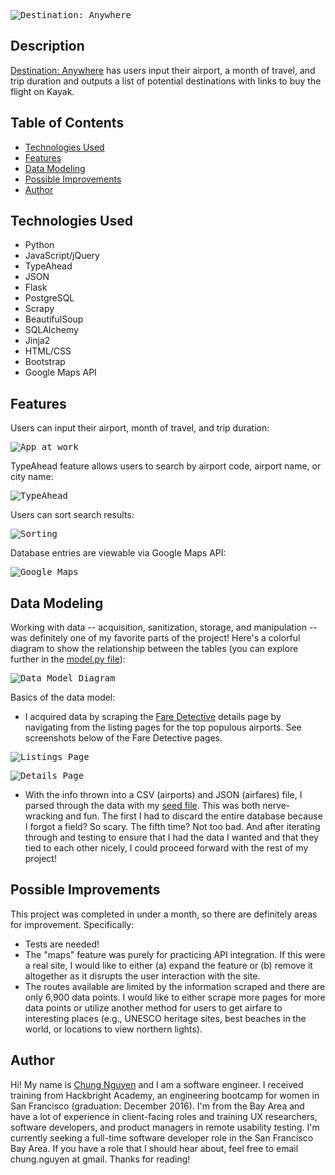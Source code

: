 <kbd>![Destination: Anywhere](/static/da_homepage.png)</kbd>

## Description
[Destination: Anywhere](https://destination-anywhere.herokuapp.com/) has users input their airport, a month of travel, and trip duration and outputs a list of potential destinations with links to buy the flight on Kayak.

## Table of Contents
* [Technologies Used](#technologiesused)
* [Features](#features)
* [Data Modeling](#data)
* [Possible Improvements](#improvements)
* [Author](#author)

## <a name="technologiesused"></a>Technologies Used

* Python
* JavaScript/jQuery
* TypeAhead
* JSON
* Flask
* PostgreSQL
* Scrapy
* BeautifulSoup
* SQLAlchemy
* Jinja2
* HTML/CSS
* Bootstrap
* Google Maps API

## <a name="features"></a>Features

Users can input their airport, month of travel, and trip duration:

<kbd>![App at work](/static/da_search.gif)</kbd>

TypeAhead feature allows users to search by airport code, airport name, or city name:

<kbd>![TypeAhead](/static/da_typeahead.gif)</kbd>

Users can sort search results:

<kbd>![Sorting](/static/da_sort.gif)</kbd>

Database entries are viewable via Google Maps API:

<kbd>![Google Maps](/static/da_maps.gif)</kbd>

## <a name="data"></a>Data Modeling

Working with data -- acquisition, sanitization, storage, and manipulation -- was definitely one of my favorite parts of the project! Here's a colorful diagram to show the relationship between the tables (you can explore further in the [model.py file](https://github.com/wordswithchung/hackbright-project/blob/master/model.py)):

<kbd>![Data Model Diagram](/static/very_colorful_handwritten_data_model_diagram.jpg)</kbd>

Basics of the data model:

* I acquired data by scraping the [Fare Detective](http://www.faredetective.com/) details page by navigating from the listing pages for the top populous airports. See screenshots below of the Fare Detective pages.

<kbd>![Listings Page](/static/fare-detective-listings.png)</kbd>

<kbd>![Details Page](/static/fare-detective-details.png)</kbd>

* With the info thrown into a CSV (airports) and JSON (airfares) file, I parsed through the data with my [seed file](https://github.com/wordswithchung/hackbright-project/blob/master/seed.py). This was both nerve-wracking and fun. The first I had to discard the entire database because I forgot a field? So scary. The fifth time? Not too bad. And after iterating through and testing to ensure that I had the data I wanted and that they tied to each other nicely, I could proceed forward with the rest of my project!

## <a name="improvements"></a>Possible Improvements

This project was completed in under a month, so there are definitely areas for improvement. Specifically:

* Tests are needed!
* The "maps" feature was purely for practicing API integration. If this were a real site, I would like to either (a) expand the feature or (b) remove it altogether as it disrupts the user interaction with the site.
* The routes available are limited by the information scraped and there are only 6,900 data points. I would like to either scrape more pages for more data points or utilize another method for users to get airfare to interesting places (e.g., UNESCO heritage sites, best beaches in the world, or locations to view northern lights).

## <a name="author"></a>Author
Hi! My name is [Chung Nguyen](https://www.linkedin.com/in/chungtnguyen) and I am a software engineer. I received training from Hackbright Academy, an engineering bootcamp for women in San Francisco  (graduation: December 2016). I'm from the Bay Area and have a lot of experience in client-facing roles and training UX researchers, software developers, and product managers in remote usability testing. I'm currently seeking a full-time software developer role in the San Francisco Bay Area. If you have a role that I should hear about, feel free to email chung.nguyen at gmail. Thanks for reading!
